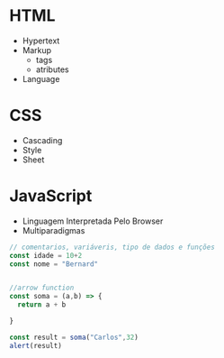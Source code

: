 # HTML

- Hypertext 
- Markup
    - tags
    - atributes
- Language

# CSS

- Cascading
- Style
- Sheet

# JavaScript

- Linguagem Interpretada Pelo Browser
- Multiparadigmas
```js
// comentarios, variáveris, tipo de dados e funções
const idade = 10+2
const nome = "Bernard"


//arrow function
const soma = (a,b) => {
  return a + b

} 

const result = soma("Carlos",32)
alert(result)
```

